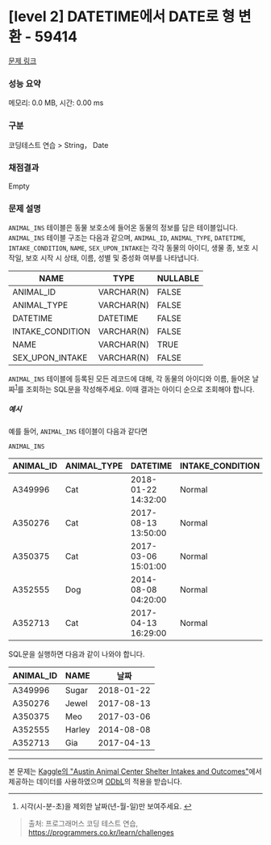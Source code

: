 # [level 2] DATETIME에서 DATE로 형 변환 - 59414 

[문제 링크](https://school.programmers.co.kr/learn/courses/30/lessons/59414) 

### 성능 요약

메모리: 0.0 MB, 시간: 0.00 ms

### 구분

코딩테스트 연습 > String， Date

### 채점결과

Empty

### 문제 설명

<p style="user-select: auto;"><code style="user-select: auto;">ANIMAL_INS</code> 테이블은 동물 보호소에 들어온 동물의 정보를 담은 테이블입니다. <code style="user-select: auto;">ANIMAL_INS</code> 테이블 구조는 다음과 같으며, <code style="user-select: auto;">ANIMAL_ID</code>, <code style="user-select: auto;">ANIMAL_TYPE</code>, <code style="user-select: auto;">DATETIME</code>, <code style="user-select: auto;">INTAKE_CONDITION</code>, <code style="user-select: auto;">NAME</code>, <code style="user-select: auto;">SEX_UPON_INTAKE</code>는 각각 동물의 아이디, 생물 종, 보호 시작일, 보호 시작 시 상태, 이름, 성별 및 중성화 여부를 나타냅니다.</p>
<table class="table" style="user-select: auto;">
        <thead style="user-select: auto;"><tr style="user-select: auto;">
<th style="user-select: auto;">NAME</th>
<th style="user-select: auto;">TYPE</th>
<th style="user-select: auto;">NULLABLE</th>
</tr>
</thead>
        <tbody style="user-select: auto;"><tr style="user-select: auto;">
<td style="user-select: auto;">ANIMAL_ID</td>
<td style="user-select: auto;">VARCHAR(N)</td>
<td style="user-select: auto;">FALSE</td>
</tr>
<tr style="user-select: auto;">
<td style="user-select: auto;">ANIMAL_TYPE</td>
<td style="user-select: auto;">VARCHAR(N)</td>
<td style="user-select: auto;">FALSE</td>
</tr>
<tr style="user-select: auto;">
<td style="user-select: auto;">DATETIME</td>
<td style="user-select: auto;">DATETIME</td>
<td style="user-select: auto;">FALSE</td>
</tr>
<tr style="user-select: auto;">
<td style="user-select: auto;">INTAKE_CONDITION</td>
<td style="user-select: auto;">VARCHAR(N)</td>
<td style="user-select: auto;">FALSE</td>
</tr>
<tr style="user-select: auto;">
<td style="user-select: auto;">NAME</td>
<td style="user-select: auto;">VARCHAR(N)</td>
<td style="user-select: auto;">TRUE</td>
</tr>
<tr style="user-select: auto;">
<td style="user-select: auto;">SEX_UPON_INTAKE</td>
<td style="user-select: auto;">VARCHAR(N)</td>
<td style="user-select: auto;">FALSE</td>
</tr>
</tbody>
      </table>
<p style="user-select: auto;"><code style="user-select: auto;">ANIMAL_INS</code> 테이블에 등록된 모든 레코드에 대해, 각 동물의 아이디와 이름, 들어온 날짜<sup id="fnref1" style="user-select: auto;"><a href="#fn1" style="user-select: auto;">1</a></sup>를 조회하는 SQL문을 작성해주세요. 이때 결과는 아이디 순으로 조회해야 합니다.</p>

<h5 style="user-select: auto;">예시</h5>

<p style="user-select: auto;">예를 들어, <code style="user-select: auto;">ANIMAL_INS</code> 테이블이 다음과 같다면</p>

<p style="user-select: auto;"><code style="user-select: auto;">ANIMAL_INS</code></p>
<table class="table" style="user-select: auto;">
        <thead style="user-select: auto;"><tr style="user-select: auto;">
<th style="user-select: auto;">ANIMAL_ID</th>
<th style="user-select: auto;">ANIMAL_TYPE</th>
<th style="user-select: auto;">DATETIME</th>
<th style="user-select: auto;">INTAKE_CONDITION</th>
<th style="user-select: auto;">NAME</th>
<th style="user-select: auto;">SEX_UPON_INTAKE</th>
</tr>
</thead>
        <tbody style="user-select: auto;"><tr style="user-select: auto;">
<td style="user-select: auto;">A349996</td>
<td style="user-select: auto;">Cat</td>
<td style="user-select: auto;">2018-01-22 14:32:00</td>
<td style="user-select: auto;">Normal</td>
<td style="user-select: auto;">Sugar</td>
<td style="user-select: auto;">Neutered Male</td>
</tr>
<tr style="user-select: auto;">
<td style="user-select: auto;">A350276</td>
<td style="user-select: auto;">Cat</td>
<td style="user-select: auto;">2017-08-13 13:50:00</td>
<td style="user-select: auto;">Normal</td>
<td style="user-select: auto;">Jewel</td>
<td style="user-select: auto;">Spayed Female</td>
</tr>
<tr style="user-select: auto;">
<td style="user-select: auto;">A350375</td>
<td style="user-select: auto;">Cat</td>
<td style="user-select: auto;">2017-03-06 15:01:00</td>
<td style="user-select: auto;">Normal</td>
<td style="user-select: auto;">Meo</td>
<td style="user-select: auto;">Neutered Male</td>
</tr>
<tr style="user-select: auto;">
<td style="user-select: auto;">A352555</td>
<td style="user-select: auto;">Dog</td>
<td style="user-select: auto;">2014-08-08 04:20:00</td>
<td style="user-select: auto;">Normal</td>
<td style="user-select: auto;">Harley</td>
<td style="user-select: auto;">Spayed Female</td>
</tr>
<tr style="user-select: auto;">
<td style="user-select: auto;">A352713</td>
<td style="user-select: auto;">Cat</td>
<td style="user-select: auto;">2017-04-13 16:29:00</td>
<td style="user-select: auto;">Normal</td>
<td style="user-select: auto;">Gia</td>
<td style="user-select: auto;">Spayed Female</td>
</tr>
</tbody>
      </table>
<p style="user-select: auto;">SQL문을 실행하면 다음과 같이 나와야 합니다.</p>
<table class="table" style="user-select: auto;">
        <thead style="user-select: auto;"><tr style="user-select: auto;">
<th style="user-select: auto;">ANIMAL_ID</th>
<th style="user-select: auto;">NAME</th>
<th style="user-select: auto;">날짜</th>
</tr>
</thead>
        <tbody style="user-select: auto;"><tr style="user-select: auto;">
<td style="user-select: auto;">A349996</td>
<td style="user-select: auto;">Sugar</td>
<td style="user-select: auto;">2018-01-22</td>
</tr>
<tr style="user-select: auto;">
<td style="user-select: auto;">A350276</td>
<td style="user-select: auto;">Jewel</td>
<td style="user-select: auto;">2017-08-13</td>
</tr>
<tr style="user-select: auto;">
<td style="user-select: auto;">A350375</td>
<td style="user-select: auto;">Meo</td>
<td style="user-select: auto;">2017-03-06</td>
</tr>
<tr style="user-select: auto;">
<td style="user-select: auto;">A352555</td>
<td style="user-select: auto;">Harley</td>
<td style="user-select: auto;">2014-08-08</td>
</tr>
<tr style="user-select: auto;">
<td style="user-select: auto;">A352713</td>
<td style="user-select: auto;">Gia</td>
<td style="user-select: auto;">2017-04-13</td>
</tr>
</tbody>
      </table>
<hr style="user-select: auto;">

<p style="user-select: auto;">본 문제는 <a href="https://www.kaggle.com/aaronschlegel/austin-animal-center-shelter-intakes-and-outcomes" target="_blank" rel="noopener" style="user-select: auto;">Kaggle의 "Austin Animal Center Shelter Intakes and Outcomes"</a>에서 제공하는 데이터를 사용하였으며 <a href="https://opendatacommons.org/licenses/odbl/1.0/" target="_blank" rel="noopener" style="user-select: auto;">ODbL</a>의 적용을 받습니다.</p>

<div class="footnotes" style="user-select: auto;">
<hr style="user-select: auto;">
<ol style="user-select: auto;">

<li id="fn1" style="user-select: auto;">
<p style="user-select: auto;">시각(시-분-초)을 제외한 날짜(년-월-일)만 보여주세요.&nbsp;<a href="#fnref1" style="user-select: auto;">↩</a></p>
</li>

</ol>
</div>


> 출처: 프로그래머스 코딩 테스트 연습, https://programmers.co.kr/learn/challenges